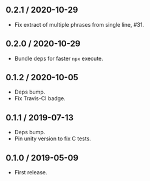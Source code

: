 0.2.1 / 2020-10-29
------------------

- Fix extract of multiple phrases from single line, #31.


0.2.0 / 2020-10-29
------------------

- Bundle deps for faster `npx` execute.


0.1.2 / 2020-10-05
------------------

- Deps bump.
- Fix Travis-CI badge.


0.1.1 / 2019-07-13
------------------

- Deps bump.
- Pin unity version to fix C tests.


0.1.0 / 2019-05-09
------------------

- First release.
